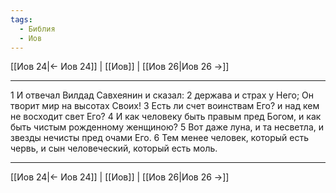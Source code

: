 ```yaml
---
tags:
  - Библия
  - Иов
---
```

[[Иов 24|← Иов 24]] | [[Иов]] | [[Иов 26|Иов 26 →]]

---
1 И отвечал Вилдад Савхеянин и сказал:
2 держава и страх у Него; Он творит мир на высотах Своих!
3 Есть ли счет воинствам Его? и над кем не восходит свет Его?
4 И как человеку быть правым пред Богом, и как быть чистым рожденному женщиною?
5 Вот даже луна, и та несветла, и звезды нечисты пред очами Его.
6 Тем менее человек, который есть червь, и сын человеческий, который есть моль.

---
[[Иов 24|← Иов 24]] | [[Иов]] | [[Иов 26|Иов 26 →]]